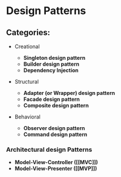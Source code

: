 # Design Patterns

## Categories:
- Creational
	- **Singleton design pattern**
	- **Builder design pattern**
	- **Dependency Injection**

- Structural
	- **Adapter (or Wrapper) design pattern**
	- **Facade design pattern**
	- **Composite design pattern**
 
- Behavioral
	- **Observer design pattern**
	- **Command design pattern**


### Architectural design Patterns
- **Model-View-Controller ([[MVC]])**
- **Model-View-Presenter ([[MVP]])**
